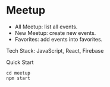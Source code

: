 # Meetup

- All Meetup: list all events.
- New Meetup: create new events.
- Favorites: add events into favorites.

Tech Stack: JavaScript, React, Firebase

Quick Start
```
cd meetup
npm start
```
